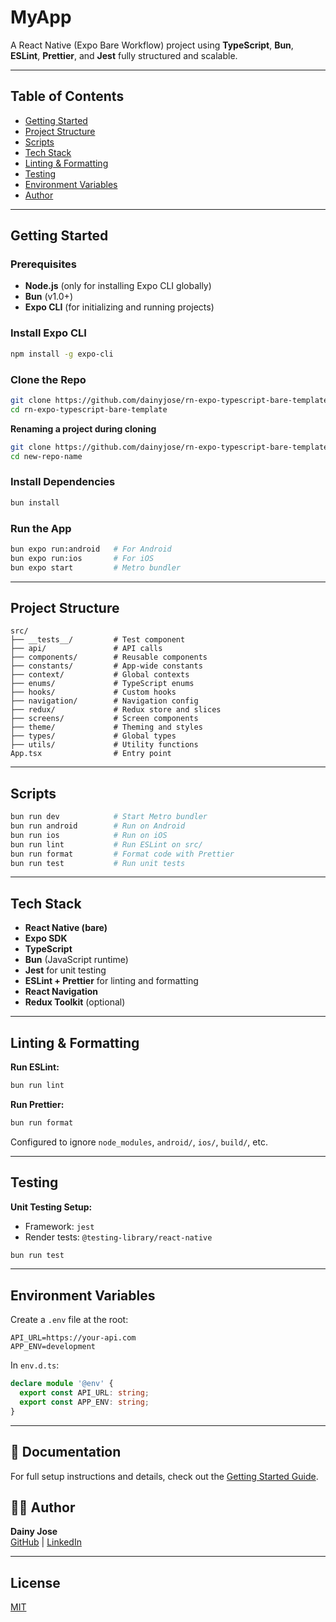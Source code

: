 # MyApp

A React Native (Expo Bare Workflow) project using **TypeScript**, **Bun**, **ESLint**, **Prettier**, and **Jest** fully structured and scalable.

---

## Table of Contents

- [Getting Started](#getting-started)
- [Project Structure](#project-structure)
- [Scripts](#scripts)
- [Tech Stack](#tech-stack)
- [Linting & Formatting](#linting--formatting)
- [Testing](#testing)
- [Environment Variables](#environment-variables)
- [Author](#author)

---

## Getting Started

### Prerequisites

- **Node.js** (only for installing Expo CLI globally)
- **Bun** (v1.0+)
- **Expo CLI** (for initializing and running projects)

### Install Expo CLI

```bash
npm install -g expo-cli
```

### Clone the Repo

```bash
git clone https://github.com/dainyjose/rn-expo-typescript-bare-template.git
cd rn-expo-typescript-bare-template
```

**Renaming a project during cloning**

```bash
git clone https://github.com/dainyjose/rn-expo-typescript-bare-template.git new-repo-name
cd new-repo-name
```

### Install Dependencies

```bash
bun install
```

### Run the App

```bash
bun expo run:android   # For Android
bun expo run:ios       # For iOS
bun expo start         # Metro bundler
```

---

## Project Structure

```
src/
├── __tests__/         # Test component
├── api/               # API calls
├── components/        # Reusable components
├── constants/         # App-wide constants
├── context/           # Global contexts
├── enums/             # TypeScript enums
├── hooks/             # Custom hooks
├── navigation/        # Navigation config
├── redux/             # Redux store and slices
├── screens/           # Screen components
├── theme/             # Theming and styles
├── types/             # Global types
├── utils/             # Utility functions
App.tsx                # Entry point

```

---

## Scripts

```bash
bun run dev            # Start Metro bundler
bun run android        # Run on Android
bun run ios            # Run on iOS
bun run lint           # Run ESLint on src/
bun run format         # Format code with Prettier
bun run test           # Run unit tests
```

---

## Tech Stack

- **React Native (bare)**
- **Expo SDK**
- **TypeScript**
- **Bun** (JavaScript runtime)
- **Jest** for unit testing
- **ESLint + Prettier** for linting and formatting
- **React Navigation**
- **Redux Toolkit** (optional)

---

## Linting & Formatting

**Run ESLint:**

```bash
bun run lint
```

**Run Prettier:**

```bash
bun run format
```

Configured to ignore `node_modules`, `android/`, `ios/`, `build/`, etc.

---

## Testing

**Unit Testing Setup:**

- Framework: `jest`
- Render tests: `@testing-library/react-native`

```bash
bun run test
```

---

## Environment Variables

Create a `.env` file at the root:

```env
API_URL=https://your-api.com
APP_ENV=development
```

In `env.d.ts`:

```ts
declare module '@env' {
  export const API_URL: string;
  export const APP_ENV: string;
}
```

---

## 📖 Documentation

For full setup instructions and details, check out the [Getting Started Guide](./GETTING_STARTED.md).

## 🧑‍💻 Author

**Dainy Jose**  
[GitHub](https://github.com/dainyjose) | [LinkedIn](https://linkedin.com/in/dainyjose)

---

## License

[MIT](./LICENSE)
